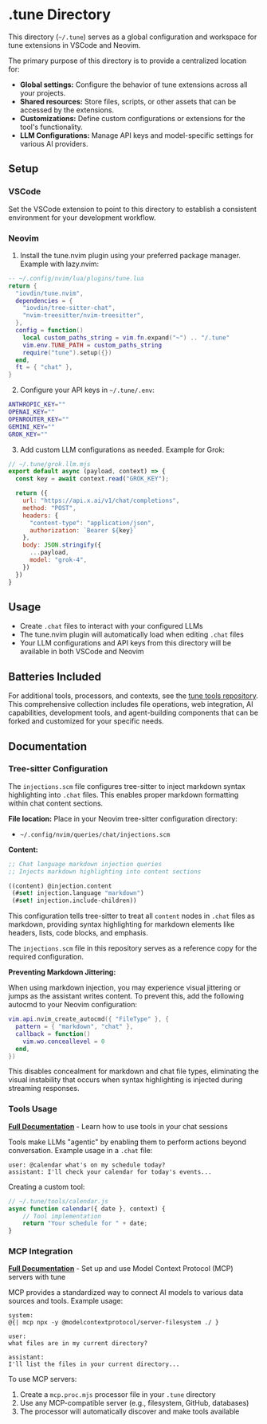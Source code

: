 # .tune Directory

This directory (`~/.tune`) serves as a global configuration and workspace for tune extensions in VSCode and Neovim.

The primary purpose of this directory is to provide a centralized location for:

- **Global settings:** Configure the behavior of tune extensions across all your projects.
- **Shared resources:** Store files, scripts, or other assets that can be accessed by the extensions.
- **Customizations:** Define custom configurations or extensions for the tool's functionality.
- **LLM Configurations:** Manage API keys and model-specific settings for various AI providers.

## Setup

### VSCode

Set the VSCode extension to point to this directory to establish a consistent environment for your development workflow.

### Neovim

1. Install the tune.nvim plugin using your preferred package manager. Example with lazy.nvim:

```lua
-- ~/.config/nvim/lua/plugins/tune.lua
return {
  "iovdin/tune.nvim",
  dependencies = {
    "iovdin/tree-sitter-chat",
    "nvim-treesitter/nvim-treesitter",
  },
  config = function()
    local custom_paths_string = vim.fn.expand("~") .. "/.tune"
    vim.env.TUNE_PATH = custom_paths_string
    require("tune").setup({})
  end,
  ft = { "chat" },
}
```

2. Configure your API keys in `~/.tune/.env`:

```bash
ANTHROPIC_KEY=""
OPENAI_KEY=""
OPENROUTER_KEY=""
GEMINI_KEY=""
GROK_KEY=""
```

3. Add custom LLM configurations as needed. Example for Grok:

```js
// ~/.tune/grok.llm.mjs
export default async (payload, context) => {
  const key = await context.read("GROK_KEY");

  return ({
    url: "https://api.x.ai/v1/chat/completions",
    method: "POST",
    headers: {
      "content-type": "application/json",
      authorization: `Bearer ${key}`
    },
    body: JSON.stringify({
      ...payload,
      model: "grok-4",
    })
  })
}
```

## Usage

- Create `.chat` files to interact with your configured LLMs
- The tune.nvim plugin will automatically load when editing `.chat` files
- Your LLM configurations and API keys from this directory will be available in both VSCode and Neovim

## Batteries Included

For additional tools, processors, and contexts, see the [tune tools repository](https://github.com/iovdin/tune/blob/main/tools/README.md). This comprehensive collection includes file operations, web integration, AI capabilities, development tools, and agent-building components that can be forked and customized for your specific needs.

## Documentation

### Tree-sitter Configuration

The `injections.scm` file configures tree-sitter to inject markdown syntax highlighting into `.chat` files. This enables proper markdown formatting within chat content sections.

**File location:** Place in your Neovim tree-sitter configuration directory:
- `~/.config/nvim/queries/chat/injections.scm`

**Content:**
```scheme
;; Chat language markdown injection queries
;; Injects markdown highlighting into content sections

((content) @injection.content
 (#set! injection.language "markdown")
 (#set! injection.include-children))
```

This configuration tells tree-sitter to treat all `content` nodes in `.chat` files as markdown, providing syntax highlighting for markdown elements like headers, lists, code blocks, and emphasis.

The `injections.scm` file in this repository serves as a reference copy for the required configuration.

**Preventing Markdown Jittering:**

When using markdown injection, you may experience visual jittering or jumps as the assistant writes content. To prevent this, add the following autocmd to your Neovim configuration:

```lua
vim.api.nvim_create_autocmd({ "FileType" }, {
  pattern = { "markdown", "chat" },
  callback = function()
    vim.wo.conceallevel = 0
  end,
})
```

This disables concealment for markdown and chat file types, eliminating the visual instability that occurs when syntax highlighting is injected during streaming responses.

### Tools Usage
**[Full Documentation](https://iovdin.github.io/tune/template-language/tools)** - Learn how to use tools in your chat sessions

Tools make LLMs "agentic" by enabling them to perform actions beyond conversation. Example usage in a `.chat` file:

```
user: @calendar what's on my schedule today?
assistant: I'll check your calendar for today's events...
```

Creating a custom tool:
```javascript
// ~/.tune/tools/calendar.js
async function calendar({ date }, context) {
    // Tool implementation
    return "Your schedule for " + date;
}
```

### MCP Integration
**[Full Documentation](https://iovdin.github.io/tune/examples/mcp)** - Set up and use Model Context Protocol (MCP) servers with tune

MCP provides a standardized way to connect AI models to various data sources and tools. Example usage:

```
system: 
@{| mcp npx -y @modelcontextprotocol/server-filesystem ./ }

user: 
what files are in my current directory?

assistant:
I'll list the files in your current directory...
```

To use MCP servers:
1. Create a `mcp.proc.mjs` processor file in your `.tune` directory
2. Use any MCP-compatible server (e.g., filesystem, GitHub, databases)
3. The processor will automatically discover and make tools available
